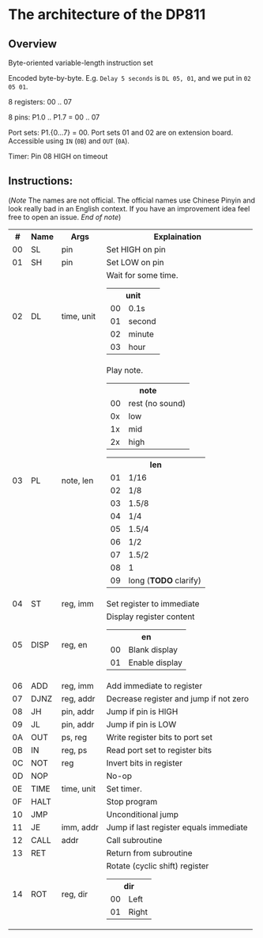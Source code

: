 # The architecture of the DP811

## Overview

Byte-oriented variable-length instruction set

Encoded byte-by-byte. E.g. `Delay 5 seconds` is `DL 05, 01`, and we put in `02 05 01`.

8 registers: 00 .. 07

8 pins: P1.0 .. P1.7 = 00 .. 07

Port sets: P1.{0...7} = 00. Port sets 01 and 02 are on extension board. Accessible using `IN` (`0B`) and `OUT` (`0A`).

Timer: Pin 08 HIGH on timeout

## Instructions:

(*Note* The names are not official. The official names use Chinese Pinyin and look really bad in an English context. If you have an improvement idea feel free to open an issue. *End of note*)

<table>
<tr><th> #  <th> Name <th> Args       <th> Explaination
<tr><td> 00 <td> SL   <td> pin        <td> Set HIGH on pin
<tr><td> 01 <td> SH   <td> pin        <td> Set LOW on pin
<tr><td> 02 <td> DL   <td> time, unit <td> Wait for some time.

<table>
<tr><th colspan="2">unit
<tr><td> 00 <td> 0.1s
<tr><td> 01 <td> second
<tr><td> 02 <td> minute
<tr><td> 03 <td> hour
</table>

<tr><td> 03 <td> PL   <td> note, len  <td> Play note.

<table>
<tr><th colspan="2">note
<tr><td> 00 <td> rest (no sound)
<tr><td> 0x <td> low
<tr><td> 1x <td> mid
<tr><td> 2x <td> high
</table>

<table>
<tr><th colspan="2">len
<tr><td> 01 <td> 1/16
<tr><td> 02 <td> 1/8
<tr><td> 03 <td> 1.5/8
<tr><td> 04 <td> 1/4
<tr><td> 05 <td> 1.5/4
<tr><td> 06 <td> 1/2
<tr><td> 07 <td> 1.5/2
<tr><td> 08 <td> 1
<tr><td> 09 <td> long (<b>TODO</b> clarify)
</table>

<tr><td> 04 <td> ST   <td> reg, imm   <td> Set register to immediate
<tr><td> 05 <td> DISP <td> reg, en    <td> Display register content

<table>
<tr><th colspan="2">en
<tr><td> 00 <td> Blank display
<tr><td> 01 <td> Enable display
</table>

<tr><td> 06 <td> ADD  <td> reg, imm   <td> Add immediate to register
<tr><td> 07 <td> DJNZ <td> reg, addr  <td> Decrease register and jump if not zero
<tr><td> 08 <td> JH   <td> pin, addr  <td> Jump if pin is HIGH
<tr><td> 09 <td> JL   <td> pin, addr  <td> Jump if pin is LOW
<tr><td> 0A <td> OUT  <td> ps, reg    <td> Write register bits to port set
<tr><td> 0B <td> IN   <td> reg, ps    <td> Read port set to register bits
<tr><td> 0C <td> NOT  <td> reg        <td> Invert bits in register
<tr><td> 0D <td> NOP  <td>            <td> No-op
<tr><td> 0E <td> TIME <td> time, unit <td> Set timer.
<tr><td> 0F <td> HALT <td>            <td> Stop program
<tr><td> 10 <td> JMP  <td>            <td> Unconditional jump
<tr><td> 11 <td> JE   <td> imm, addr  <td> Jump if last register equals immediate
<tr><td> 12 <td> CALL <td> addr       <td> Call subroutine
<tr><td> 13 <td> RET  <td>            <td> Return from subroutine
<tr><td> 14 <td> ROT  <td> reg, dir   <td> Rotate (cyclic shift) register

<table>
<tr><th colspan="2">dir
<tr><td> 00 <td> Left
<tr><td> 01 <td> Right
</table>

</table>
